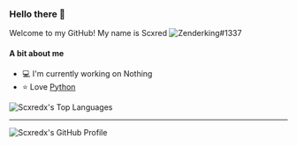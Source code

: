 ### Hello there 👋
Welcome to my GitHub! My name is Scxred
![Zenderking#1337](https://discord.c99.nl/widget/theme-3/851344098597797948.png)

#### A bit about me
- 💻 I'm currently working on Nothing
- ⭐ Love [Python](https://python.org)


![Scxredx's Top Languages](https://github-readme-stats.vercel.app/api/top-langs/?username=Scxredx&hide=makefile,css&title_color=bbbbbb&icon_color=bbbbbb&text_color=bbbbbb&bg_color=333333&layout=compact)

---

![Scxredx's GitHub Profile](https://github-readme-stats.vercel.app/api?username=Scxredx&show_icons=true&title_color=bbbbbb&icon_color=bbbbbb&text_color=bbbbbb&bg_color=333333&include_all_commits=true&hide_border=true)
